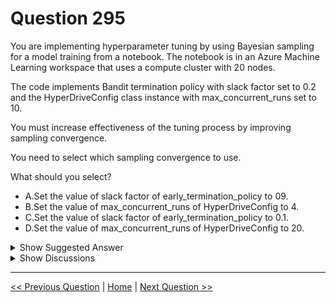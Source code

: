 # Question 295

You are implementing hyperparameter tuning by using Bayesian sampling for a model training from a notebook. The notebook is in an Azure Machine Learning workspace that uses a compute cluster with 20 nodes.

The code implements Bandit termination policy with slack factor set to 0.2 and the HyperDriveConfig class instance with max_concurrent_runs set to 10.

You must increase effectiveness of the tuning process by improving sampling convergence.

You need to select which sampling convergence to use.

What should you select?

- A.Set the value of slack factor of early_termination_policy to 09.
- B.Set the value of max_concurrent_runs of HyperDriveConfig to 4.
- C.Set the value of slack factor of early_termination_policy to 0.1.
- D.Set the value of max_concurrent_runs of HyperDriveConfig to 20.

<details>
  <summary>Show Suggested Answer</summary>

<strong>B</strong><br>

</details>

<details>
  <summary>Show Discussions</summary>

<blockquote><p><strong>esimsek</strong> <code>(Wed 27 Sep 2023 08:15)</code> - <em>Upvotes: 6</em></p><p>The number of concurrent jobs has an impact on the effectiveness of the tuning process. A &quot;smaller number of concurrent jobs&quot; may lead to &quot;better sampling convergence&quot;, since the smaller degree of parallelism increases the number of jobs that benefit from previously completed jobs.</p></blockquote>
<blockquote><p><strong>snegnik</strong> <code>(Fri 01 Dec 2023 18:56)</code> - <em>Upvotes: 2</em></p><p>it&#x27;s true, because we use Bayesian sampling</p></blockquote>
<blockquote><p><strong>evangelist</strong> <code>(Sun 08 Dec 2024 08:28)</code> - <em>Upvotes: 1</em></p><p>B is correct: Bayesian optimization uses the results of previous runs to inform the selection of the next set of hyperparameters. Running too many concurrent runs can reduce the effectiveness of Bayesian optimization because the results of the previous runs are not immediately available to inform the next set of runs.</p></blockquote>
<blockquote><p><strong>deyoz</strong> <code>(Mon 02 Sep 2024 20:02)</code> - <em>Upvotes: 1</em></p><p>does bayesian sampling has early termination policy? i understand, only random and grid sampling have?</p></blockquote>
<blockquote><p><strong>Mal42</strong> <code>(Thu 22 Feb 2024 09:59)</code> - <em>Upvotes: 4</em></p><p>On exam 18 Aug 2023</p></blockquote>
<blockquote><p><strong>oakmm</strong> <code>(Sat 23 Sep 2023 12:54)</code> - <em>Upvotes: 2</em></p><p>https://learn.microsoft.com/en-us/azure/machine-learning/how-to-tune-hyperparameters#bayesian-sampling</p></blockquote>
<blockquote><p><strong>Tommo565</strong> <code>(Thu 21 Sep 2023 13:21)</code> - <em>Upvotes: 1</em></p><p>Answer is correct.</p></blockquote>
<blockquote><p><strong>Tommo565</strong> <code>(Thu 21 Sep 2023 13:18)</code> - <em>Upvotes: 1</em></p><p>I *think* this is D</p></blockquote>
<blockquote><p><strong>Tommo565</strong> <code>(Thu 21 Sep 2023 13:21)</code> - <em>Upvotes: 5</em></p><p>Please delete this comment.</p></blockquote>

</details>

---

[<< Previous Question](question_294.md) | [Home](../index.md) | [Next Question >>](question_296.md)
